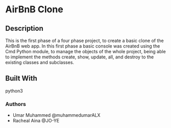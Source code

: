 # AirBnB Clone

## Description
This is the first phase of a four phase project, to create a basic clone of the AirBnB web app. In this first phase a basic console was created using the Cmd Python module, to manage the objects of the whole project, being able to implement the methods create, show, update, all, and destroy to the existing classes and subclasses.

## Built With
python3


### Authors

-  Umar Muhammed @muhammedumarALX
-  Racheal Aina @JO-YE
